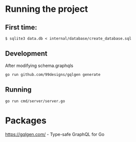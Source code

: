 # Running the project

## First time:

```
$ sqlite3 data.db < internal/database/create_database.sql
```

## Development
After modifying schema.graphqls
```
go run github.com/99designs/gqlgen generate
```

## Running
```
go run cmd/server/server.go
```

# Packages

https://gqlgen.com/ - Type-safe GraphQL for Go
